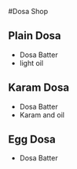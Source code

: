 #Dosa Shop

## Plain Dosa
* Dosa Batter
* light oil

## Karam Dosa
* Dosa Batter
* Karam and oil

## Egg Dosa
* Dosa Batter
